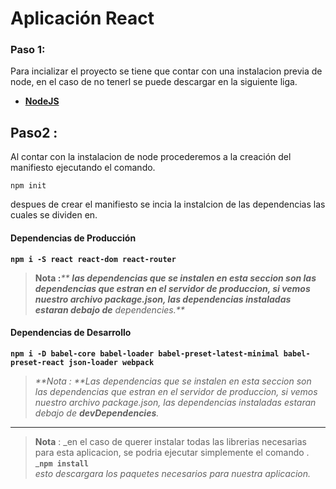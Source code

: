 # Aplicación React

### Paso 1:

Para incializar el proyecto se tiene que contar con una instalacion previa de node, en el caso de no tenerl se puede descargar en la siguiente liga.

* [**NodeJS**](https://nodejs.org/en/download/)

## Paso2 :

Al contar con la instalacion de node procederemos a la creación del manifiesto ejecutando el comando.

`npm init`

despues de crear el manifiesto se incia la instalcion de las dependencias las cuales se dividen en.

#### Dependencias de Producción

**`npm i -S react react-dom react-router`**

> **Nota :**_** **las dependencias que se instalen en esta seccion son las dependencias que estran en el servidor de produccion, si vemos nuestro archivo package.json, las dependencias instaladas estaran debajo de** dependencies.**_

#### Dependencias de Desarrollo

**`npm i -D babel-core babel-loader babel-preset-latest-minimal babel-preset-react json-loader webpack`**

> _**Nota : **Las dependencias que se instalen en esta seccion son las dependencias que estran en el servidor de produccion, si vemos nuestro archivo package.json, las dependencias instaladas estaran debajo de **devDependencies**._

---

> **Nota** : _en el caso de querer instalar todas las librerias necesarias para esta aplicacion, se podria ejecutar simplemente el comando .  
> _**`npm install`**  
> _esto descargara los paquetes necesarios para nuestra aplicacion._



